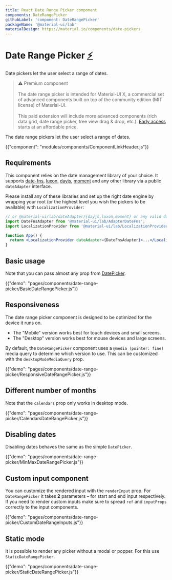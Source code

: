 ```yaml
---
title: React Date Range Picker component
components: DateRangePicker
githubLabel: 'component: DateRangePicker'
packageName: '@material-ui/lab'
materialDesign: https://material.io/components/date-pickers
---
```


# Date Range Picker [<span role="img" title="Enterprise">⚡️</span>](https://material-ui.com/store/items/material-ui-x/)

<p class="description">Date pickers let the user select a range of dates.</p>

> ⚠️ Premium component
> <br /><br />
> The date range picker is intended for Material-UI X, a commercial set of advanced components built on top of the community edition (MIT license) of Material-UI.
> <br /><br />
> This paid extension will include more advanced components (rich data grid, date range picker, tree view drag & drop, etc.). [Early access](https://material-ui.com/store/items/material-ui-x/) starts at an affordable price.

The date range pickers let the user select a range of dates.

{{"component": "modules/components/ComponentLinkHeader.js"}}

## Requirements

This component relies on the date management library of your choice. It supports [date-fns](https://date-fns.org/), [luxon](https://moment.github.io/luxon/), [dayjs](https://github.com/iamkun/dayjs), [moment](https://momentjs.com/) and any other library via a public `dateAdapter` interface.

Please install any of these libraries and set up the right date engine by wrapping your root (or the highest level you wish the pickers to be available) with `LocalizationProvider`:

```jsx
// or @material-ui/lab/dateAdapter/{dayjs,luxon,moment} or any valid date-io adapter
import DateFnsAdapter from '@material-ui/lab/AdapterDateFns';
import LocalizationProvider from '@material-ui/lab/LocalizationProvider';

function App() {
  return <LocalizationProvider dateAdapter={DateFnsAdapter}>...</LocalizationProvider>;
}
```

## Basic usage

Note that you can pass almost any prop from [DatePicker]('/api/date-picker/').

{{"demo": "pages/components/date-range-picker/BasicDateRangePicker.js"}}

## Responsiveness

The date range picker component is designed to be optimized for the device it runs on.

- The "Mobile" version works best for touch devices and small screens.
- The "Desktop" version works best for mouse devices and large screens.

By default, the `DateRangePicker` component uses a `@media (pointer: fine)` media query to determine which version to use.
This can be customized with the `desktopModeMediaQuery` prop.

{{"demo": "pages/components/date-range-picker/ResponsiveDateRangePicker.js"}}

## Different number of months

Note that the `calendars` prop only works in desktop mode.

{{"demo": "pages/components/date-range-picker/CalendarsDateRangePicker.js"}}

## Disabling dates

Disabling dates behaves the same as the simple `DatePicker`.

{{"demo": "pages/components/date-range-picker/MinMaxDateRangePicker.js"}}

## Custom input component

You can customize the rendered input with the `renderInput` prop. For `DateRangePicker` it takes **2** parameters – for start and end input respectively.
If you need to render custom inputs make sure to spread `ref` and `inputProps` correctly to the input components.

{{"demo": "pages/components/date-range-picker/CustomDateRangeInputs.js"}}

## Static mode

It is possible to render any picker without a modal or popper. For this use `StaticDateRangePicker`.

{{"demo": "pages/components/date-range-picker/StaticDateRangePicker.js"}}

